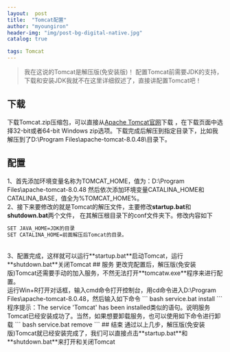 ```yaml
---
layout:  post 
title:  "Tomcat配置" 
author: "myoungiron"
header-img: "img/post-bg-digital-native.jpg"
catalog: true

tags: Tomcat
---
```

>我在这说的Tomcat是解压版(免安装版)！
>配置Tomcat前需要JDK的支持，下载和安装JDK我就不在这里详细叙述了，直接讲配置Tomcat吧！


## 下载

下载Tomcat.zip压缩包，可以直接从[Apache   Tomcat官网](http://tomcat.apache.org/)下载
，在下载页面中选择32-bit或者64-bit Windows zip选项。下载完成后解压到指定目录下，比如我解压到了D:\Program Files\apache-tomcat-8.0.48\目录下。
## 配置
1、首先添加环境变量名称为TOMCAT_HOME，值为：D:\Program Files\apache-tomcat-8.0.48
然后依次添加环境变量CATALINA_HOME和CATALINA_BASE，值全为%TOMCAT_HOME%。
<br>
2、接下来要修改的就是Tomcat的解压文件，主要修改**startup.bat**和**shutdown.bat**两个文件，
在其解压根目录下的conf文件夹下。修改内容如下
``` bash
SET JAVA_HOME=JDK的目录
SET CATALINA_HOME=前面解压后Tomcat的目录。
```
<br>
3、配置完成，这样就可以运行**startup.bat**启动Tomcat，运行**shutdown.bat**关闭Tomcat
## 服务
更改完配置后，解压版(免安装版)Tomcat还需要手动的加入服务，不然无法打开**tomcatw.exe**程序来进行配置。
<br>
运行Win+R打开对话框，输入cmd命令打开控制台，用cd命令进入D:\Program Files\apache-tomcat-8.0.48，然后输入如下命令
``` bash
service.bat install
```
程序提示：The service 'Tomcat' has been installed类似的语句。说明服务Tomcat已经安装成功了。当然，如果想要卸载服务，也可以使用如下命令进行卸载
``` bash
service.bat remove
```
## 结束
通过以上几步，解压版(免安装版)Tomcat就已经安装完成了，我们可以直接点击**startup.bat**和**shutdown.bat**来打开和关闭Tomcat
